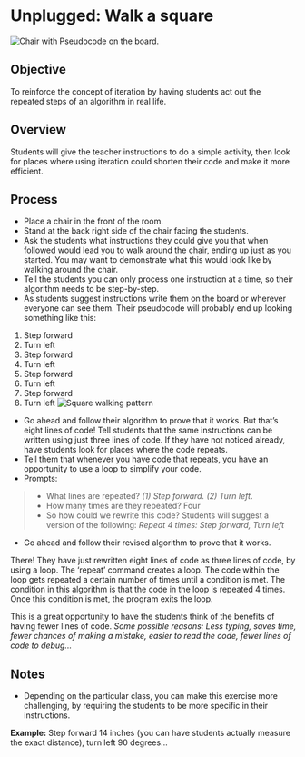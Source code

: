 # Unplugged: Walk a square

![Chair with Pseudocode on the board.](/static/courses/csintro/iteration/chair-pseudo.png)

## Objective

To reinforce the concept of iteration by having students act out the repeated steps of an algorithm in real life.

## Overview

Students will give the teacher instructions to do a simple activity, then look for places where using iteration could shorten their code and make it more efficient.

## Process

* Place a chair in the front of the room.
* Stand at the back right side of the chair facing the students.
* Ask the students what instructions they could give you that when followed would lead you to walk around the chair, ending up just as you started. You may want to demonstrate what this would look like by walking around the chair.
* Tell the students you can only process one instruction at a time, so their algorithm needs to be step-by-step.
* As students suggest instructions write them on the board or wherever everyone can see them. Their pseudocode will probably end up looking something like this:
1. Step forward
2. Turn left
3. Step forward
4. Turn left
5. Step forward
6. Turn left
7. Step forward
8. Turn left
![Square walking pattern](/static/courses/csintro/iteration/square-walk.png)
* Go ahead and follow their algorithm to prove that it works. But that’s eight lines of code! Tell students that the same instructions can be written using just three lines of code. If they have not noticed already, have students look for places where the code repeats.
* Tell them that whenever you have code that repeats, you have an opportunity to use a loop to simplify your code.
* Prompts:
>* What lines are repeated? _(1) Step forward. (2) Turn left_.
>* How many times are they repeated? Four
>* So how could we rewrite this code? Students will suggest a version of the following:
>_Repeat 4 times: Step forward, Turn left_
* Go ahead and follow their revised algorithm to prove that it works.

There! They have just rewritten eight lines of code as three lines of code, by using a loop.
The ‘repeat’ command creates a loop. The code within the loop gets repeated a certain number of times until a condition is met. The condition in this algorithm is that the code in the loop is repeated 4 times. Once this condition is met, the program exits the loop.

This is a great opportunity to have the students think of the benefits of having fewer lines of code. _Some possible reasons: Less typing, saves time, fewer chances of making a mistake, easier to read the code, fewer lines of code to debug..._

## Notes

* Depending on the particular class, you can make this exercise more challenging, by requiring the students to be more specific in their instructions. 

**Example:** Step forward 14 inches (you can have students actually measure the exact distance), turn left 90 degrees...
